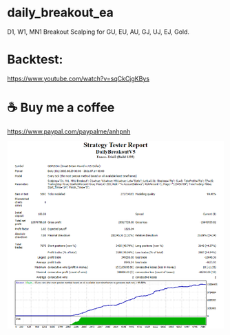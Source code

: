 # daily_breakout_ea
D1, W1, MN1 Breakout Scalping for GU, EU, AU, GJ, UJ, EJ, Gold.

# Backtest:
https://www.youtube.com/watch?v=sqCkCjgKBys

# ☕ Buy me a coffee
https://www.paypal.com/paypalme/anhpnh

![Screenshot](DailyBreakoutV5_GU.PNG)
